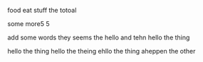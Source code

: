 food eat stuff the totoal 

some more5 5 

add some words they seems the hello and tehn hello the thing 

hello the thing hello the theing ehllo the thing aheppen the other 